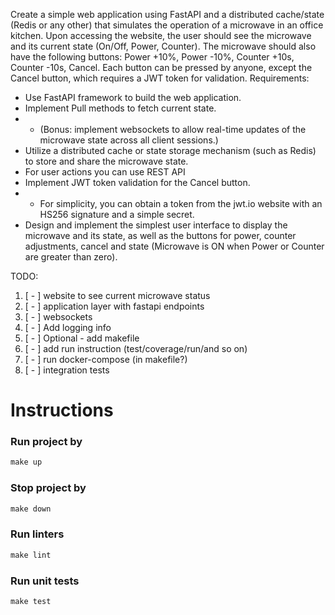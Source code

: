 Create a simple web application using FastAPI and a distributed cache/state (Redis or any other) that simulates the operation of a microwave in an office kitchen.
Upon accessing the website, the user should see the microwave and its current state (On/Off, Power, Counter).
The microwave should also have the following buttons: Power +10%, Power -10%, Counter +10s, Counter -10s, Cancel.
Each button can be pressed by anyone, except the Cancel button, which requires a JWT token for validation. Requirements:
* Use FastAPI framework to build the web application.
* Implement Pull methods to fetch current state.
* * (Bonus: implement websockets to allow real-time updates of the microwave state across all client sessions.) 
* Utilize a distributed cache or state storage mechanism (such as Redis) to store and share the microwave state.
* For user actions you can use REST API
* Implement JWT token validation for the Cancel button.
* * For simplicity, you can obtain a token from the jwt.io website with an HS256 signature and a simple secret.
* Design and implement the simplest user interface to display the microwave and its state, as well as the buttons for power, counter adjustments, cancel and state (Microwave is ON when Power or Counter are greater than zero).

TODO:

1. [ - ] website to see current microwave status
2. [ - ] application layer with fastapi endpoints
3. [ - ] websockets
4. [ - ] Add logging info
5. [ - ] Optional - add makefile
6. [ - ] add run instruction (test/coverage/run/and so on)
7. [ - ] run docker-compose (in makefile?)
8. [ - ] integration tests


# Instructions

### Run project by

```python
make up
```

### Stop project by

```python
make down
```

### Run linters

```python
make lint
```

### Run unit tests

```python
make test
```